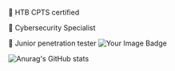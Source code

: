 💎 HTB CPTS certified

💎 Cybersecurity Specialist

💎 Junior penetration tester
<img src="https://tryhackme-badges.s3.amazonaws.com/suljov.png" alt="Your Image Badge" />


![Anurag's GitHub stats](https://github-readme-stats.vercel.app/api?username=suljov&show_icons=true&theme=dracula)


